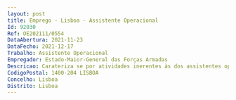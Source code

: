 ```yaml
--- 
layout: post
title: Emprego - Lisboa - Assistente Operacional
Id: 92030
Ref: OE202111/0554
DataAbertura: 2021-11-23
DataFecho: 2021-12-17
Trabalho: Assistente Operacional
Empregador: Estado-Maior-General das Forças Armadas
Descricao: Carateriza se por atividades inerentes às dos assistentes operacionais, nomeadamente ao exercício de funções de natureza executiva no que respeita às funções realizadas na área do serviço de mesa e copa competindo lhe, designadamente, as seguintes atribuições a. Efetuar o serviço completo de mesas b. Participa no arranjo da sala de refeições, de acordo com as características do serviço a executar, preparando as mesas c. Estar informado acerca da composição dos pratos e menus do dia d. Zelar pela arrumação, conservação e limpeza de todos os materiais, equipamentos e utensílios à guarda da secção e. Colaborar na preparação da mesa do buffet e providenciar a rápida reposição das iguarias f. Atender e anotar os pedidos dos clientes g. Colaborar no apoio a prestar na realização dos vários eventos e cerimónias que decorrem no Instituto h. Preparar, arrumar e limpar os aparadores e ofícios, bem como, levantar mesas sujas i.  Cumprir e fazer cumprir as normas HACCP.
CodigoPostal: 1400-204 LISBOA
Concelho: Lisboa
Distrito: Lisboa
--- 
```

